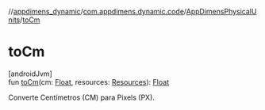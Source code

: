 //[appdimens_dynamic](../../../index.md)/[com.appdimens.dynamic.code](../index.md)/[AppDimensPhysicalUnits](index.md)/[toCm](to-cm.md)

# toCm

[androidJvm]\
fun [toCm](to-cm.md)(cm: [Float](https://kotlinlang.org/api/core/kotlin-stdlib/kotlin/-float/index.html), resources: [Resources](https://developer.android.com/reference/kotlin/android/content/res/Resources.html)): [Float](https://kotlinlang.org/api/core/kotlin-stdlib/kotlin/-float/index.html)

Converte Centímetros (CM) para Pixels (PX).